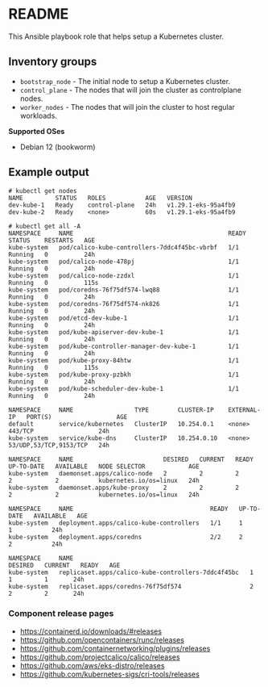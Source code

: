 # README
This Ansible playbook role that helps setup a Kubernetes cluster.

## Inventory groups
- `bootstrap_node` - The initial node to setup a Kubernetes cluster.
- `control_plane` - The nodes that will join the cluster as controlplane nodes.
- `worker_nodes` - The nodes that will join the cluster to host regular workloads.

**Supported OSes**
- Debian 12 (bookworm)

## Example output
```
# kubectl get nodes
NAME         STATUS   ROLES           AGE   VERSION
dev-kube-1   Ready    control-plane   24h   v1.29.1-eks-95a4fb9
dev-kube-2   Ready    <none>          60s   v1.29.1-eks-95a4fb9

# kubectl get all -A
NAMESPACE     NAME                                           READY   STATUS    RESTARTS   AGE
kube-system   pod/calico-kube-controllers-7ddc4f45bc-vbrbf   1/1     Running   0          24h
kube-system   pod/calico-node-478pj                          1/1     Running   0          24h
kube-system   pod/calico-node-zzdxl                          1/1     Running   0          115s
kube-system   pod/coredns-76f75df574-lwq88                   1/1     Running   0          24h
kube-system   pod/coredns-76f75df574-nk826                   1/1     Running   0          24h
kube-system   pod/etcd-dev-kube-1                            1/1     Running   0          24h
kube-system   pod/kube-apiserver-dev-kube-1                  1/1     Running   0          24h
kube-system   pod/kube-controller-manager-dev-kube-1         1/1     Running   0          24h
kube-system   pod/kube-proxy-84htw                           1/1     Running   0          115s
kube-system   pod/kube-proxy-pzbkh                           1/1     Running   0          24h
kube-system   pod/kube-scheduler-dev-kube-1                  1/1     Running   0          24h

NAMESPACE     NAME                 TYPE        CLUSTER-IP    EXTERNAL-IP   PORT(S)                  AGE
default       service/kubernetes   ClusterIP   10.254.0.1    <none>        443/TCP                  24h
kube-system   service/kube-dns     ClusterIP   10.254.0.10   <none>        53/UDP,53/TCP,9153/TCP   24h

NAMESPACE     NAME                         DESIRED   CURRENT   READY   UP-TO-DATE   AVAILABLE   NODE SELECTOR            AGE
kube-system   daemonset.apps/calico-node   2         2         2       2            2           kubernetes.io/os=linux   24h
kube-system   daemonset.apps/kube-proxy    2         2         2       2            2           kubernetes.io/os=linux   24h

NAMESPACE     NAME                                      READY   UP-TO-DATE   AVAILABLE   AGE
kube-system   deployment.apps/calico-kube-controllers   1/1     1            1           24h
kube-system   deployment.apps/coredns                   2/2     2            2           24h

NAMESPACE     NAME                                                 DESIRED   CURRENT   READY   AGE
kube-system   replicaset.apps/calico-kube-controllers-7ddc4f45bc   1         1         1       24h
kube-system   replicaset.apps/coredns-76f75df574                   2         2         2       24h
```

### Component release pages
- <https://containerd.io/downloads/#releases>
- <https://github.com/opencontainers/runc/releases>
- <https://github.com/containernetworking/plugins/releases>
- <https://github.com/projectcalico/calico/releases>
- <https://github.com/aws/eks-distro/releases>
- <https://github.com/kubernetes-sigs/cri-tools/releases>

